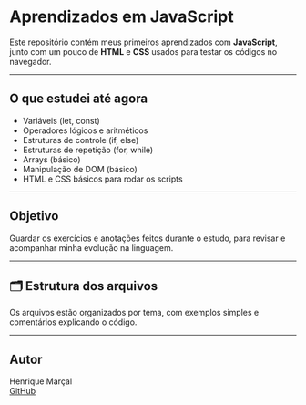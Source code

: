 # Aprendizados em JavaScript 

Este repositório contém meus primeiros aprendizados com **JavaScript**, junto com um pouco de **HTML** e **CSS** usados para testar os códigos no navegador.

---

## O que estudei até agora

- Variáveis (let, const)
- Operadores lógicos e aritméticos
- Estruturas de controle (if, else)
- Estruturas de repetição (for, while)
- Arrays (básico)
- Manipulação de DOM (básico)
- HTML e CSS básicos para rodar os scripts

---

## Objetivo

Guardar os exercícios e anotações feitos durante o estudo, para revisar e acompanhar minha evolução na linguagem.

---

## 🗂 Estrutura dos arquivos

Os arquivos estão organizados por tema, com exemplos simples e comentários explicando o código.

---

## Autor

Henrique Marçal  
[GitHub](https://github.com/hmarcall)
